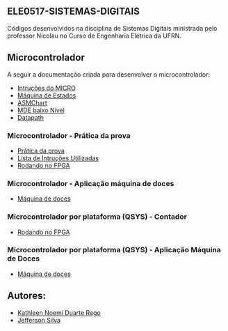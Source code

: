 ## ELE0517-SISTEMAS-DIGITAIS
Códigos desenvolvidos na disciplina de Sistemas Digitais ministrada pelo professor Nicolau no Curso de Engenharia Elétrica da UFRN.

## Microcontrolador
A seguir a documentação criada para desenvolver o microcontrolador:
* [Intruções do MICRO](https://drive.google.com/file/d/1AAPpVUFLGtCfAn_PtlZ6gDA6dPSQpiuf/view?usp=sharing)
* [Máquina de Estados]()
* [ASMChart]()
* [MDE baixo Nível]()
* [Datapath]()

### Microcontrolador - Prática da prova
* [Prática da prova](https://i.imgur.com/2vEuX1n.jpg)
* [Lista de Intruções Utilizadas](https://i.imgur.com/FgN8wDw.jpg)
* [Rodando no FPGA](https://i.imgur.com/sBKo4j3.mp4)

### Microcontrolador - Aplicação máquina de doces
* [Máquina de doces](https://i.imgur.com/SNWb2F4.png)

### Microcontrolador por plataforma (QSYS) - Contador

* [Rodando no FPGA](https://i.imgur.com/3zIcUi9.mp4)

### Microcontrolador por plataforma (QSYS) - Aplicação Máquina de Doces

* [Máquina de doces](https://i.imgur.com/SNWb2F4.png)


## Autores:
* [Kathleen Noemi Duarte Rego](https://github.com/kathleenrego)
* [Jefferson Silva](https://github.com/JeffersonHS) 

